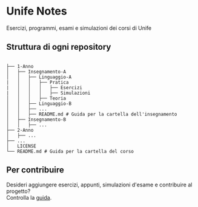 # Unife Notes    

Esercizi, programmi, esami e simulazioni dei corsi di Unife

## Struttura di ogni repository

```

├── 1-Anno
│   ├── Insegnamento-A
│   │   ├── Linguaggio-A
|   │   │   ├── Pratica
|   │   │   │   ├── Esercizi
|   │   │   │   ├── Simulazioni
│   │   │   ├── Teoria
│   │   ├── Linguaggio-B
│   │   ├── ...
│   │   ├── README.md # Guida per la cartella dell'insegnamento
│   ├── Insegnamento-B
│   │   ├── ...
├── 2-Anno
│   ├── ...
├── ...
│   LICENSE
└── README.md # Guida per la cartella del corso

```

## Per contribuire

Desideri aggiungere esercizi, appunti, simulazioni d'esame e contribuire al progetto?<br>
Controlla la [guida](https://github.com/unife-notes/.github/blob/main/profile/CONTRIBUTING.md).
